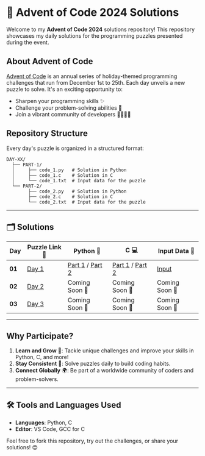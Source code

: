 
# 🎄 Advent of Code 2024 Solutions  

Welcome to my **Advent of Code 2024** solutions repository! This repository showcases my daily solutions for the programming puzzles presented during the event.  

## About Advent of Code  

[Advent of Code](https://adventofcode.com/) is an annual series of holiday-themed programming challenges that run from December 1st to 25th. Each day unveils a new puzzle to solve. It's an exciting opportunity to:  
- Sharpen your programming skills ✨  
- Challenge your problem-solving abilities 🧠  
- Join a vibrant community of developers 👩‍💻👨‍💻  

## Repository Structure  

Every day's puzzle is organized in a structured format:  

```plaintext  
DAY-XX/  
  ├── PART-1/  
  │     ├── code_1.py   # Solution in Python  
  │     ├── code_1.c    # Solution in C  
  │     └── code_1.txt  # Input data for the puzzle  
  └── PART-2/  
        ├── code_2.py   # Solution in Python  
        ├── code_2.c    # Solution in C  
        └── code_2.txt  # Input data for the puzzle  
```  

---

## 🗂 Solutions  

| Day  | Puzzle Link 🔗                        | Python 🐍                                        | C 💻                                               | Input Data 📄                                      |
| ---- | ------------------------------------- | ----------------------------------------------- | ------------------------------------------------ | ------------------------------------------------ |
| **01** | [Day 1](https://adventofcode.com/2024/day/1) | [Part 1](DAY-1/PART-1/code_1.py) / [Part 2](DAY-1/PART-2/code_2.py) | [Part 1](DAY-1/PART-1/code_1.c) / [Part 2](DAY-1/PART-2/code_2.c) | [Input](DAY-1/PART-1/code_1.txt)                 |
| **02** | [Day 2](https://adventofcode.com/2024/day/2) | Coming Soon 🚧                                  | Coming Soon 🚧                                    | Coming Soon 🚧                                    |
| **03** | [Day 3](https://adventofcode.com/2024/day/3) | Coming Soon 🚧                                  | Coming Soon 🚧                                    | Coming Soon 🚧                                    |

---

## Why Participate?  

1. **Learn and Grow** 📘: Tackle unique challenges and improve your skills in Python, C, and more!  
2. **Stay Consistent** 📅: Solve puzzles daily to build coding habits.  
3. **Connect Globally** 🌍: Be part of a worldwide community of coders and problem-solvers.  

---

## 🛠 Tools and Languages Used  

- **Languages**: Python, C  
- **Editor**: VS Code, GCC for C  

Feel free to fork this repository, try out the challenges, or share your solutions! 😊  